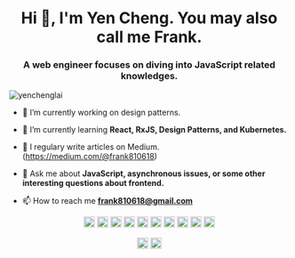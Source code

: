 <h1 align="center">Hi 👋, I'm Yen Cheng. You may also call me Frank.</h1>
<h3 align="center">A web engineer focuses on diving into JavaScript related knowledges.</h3>

<p align="left"> <img src="https://komarev.com/ghpvc/?username=yenchenglai" alt="yenchenglai" /> </p>

- 🔭 I’m currently working on design patterns.

- 🌱 I’m currently learning **React, RxJS, Design Patterns, and Kubernetes.**

- 📝 I regulary write articles on Medium. (https://medium.com/@frank810618)

- 💬 Ask me about **JavaScript, asynchronous issues, or some other interesting questions about frontend.**

- 📫 How to reach me **frank810618@gmail.com**

<p align="center"><img src="https://devicons.github.io/devicon/devicon.git/icons/angularjs/angularjs-original.svg" alt="angularjs" width="20" height="20"/> <img src="https://devicons.github.io/devicon/devicon.git/icons/bootstrap/bootstrap-plain.svg" alt="bootstrap" width="20" height="20"/> <img src="https://devicons.github.io/devicon/devicon.git/icons/css3/css3-original-wordmark.svg" alt="css3" width="20" height="20"/> <img src="https://devicons.github.io/devicon/devicon.git/icons/html5/html5-original-wordmark.svg" alt="html5" width="20" height="20"/> <img src="https://devicons.github.io/devicon/devicon.git/icons/javascript/javascript-original.svg" alt="javascript" width="20" height="20"/> <img src="https://devicons.github.io/devicon/devicon.git/icons/typescript/typescript-original.svg" alt="typescript" width="20" height="20"/> <img src="https://devicons.github.io/devicon/devicon.git/icons/webpack/webpack-original.svg" alt="webpack" width="20" height="20"/> <img src="https://devicons.github.io/devicon/devicon.git/icons/java/java-original-wordmark.svg" alt="java" width="20" height="20"/> <img src="https://devicons.github.io/devicon/devicon.git/icons/docker/docker-original-wordmark.svg" alt="docker" width="20" height="20"/> <img src="https://www.vectorlogo.zone/logos/kubernetes/kubernetes-icon.svg" alt="kubernetes" width="20" height="20"/></p>

<p align="center">
<a href="https://www.linkedin.com/in/yen-cheng-lai/" target="blank"><img align="center" src="https://cdn.jsdelivr.net/npm/simple-icons@3.0.1/icons/linkedin.svg" alt="yen-cheng lai" height="20" width="20" /></a>
<a href="https://medium.com/@frank810618" target="blank"><img align="center" src="https://cdn.jsdelivr.net/npm/simple-icons@3.0.1/icons/medium.svg" alt="@frank810618" height="20" width="20" /></a>
</p>
